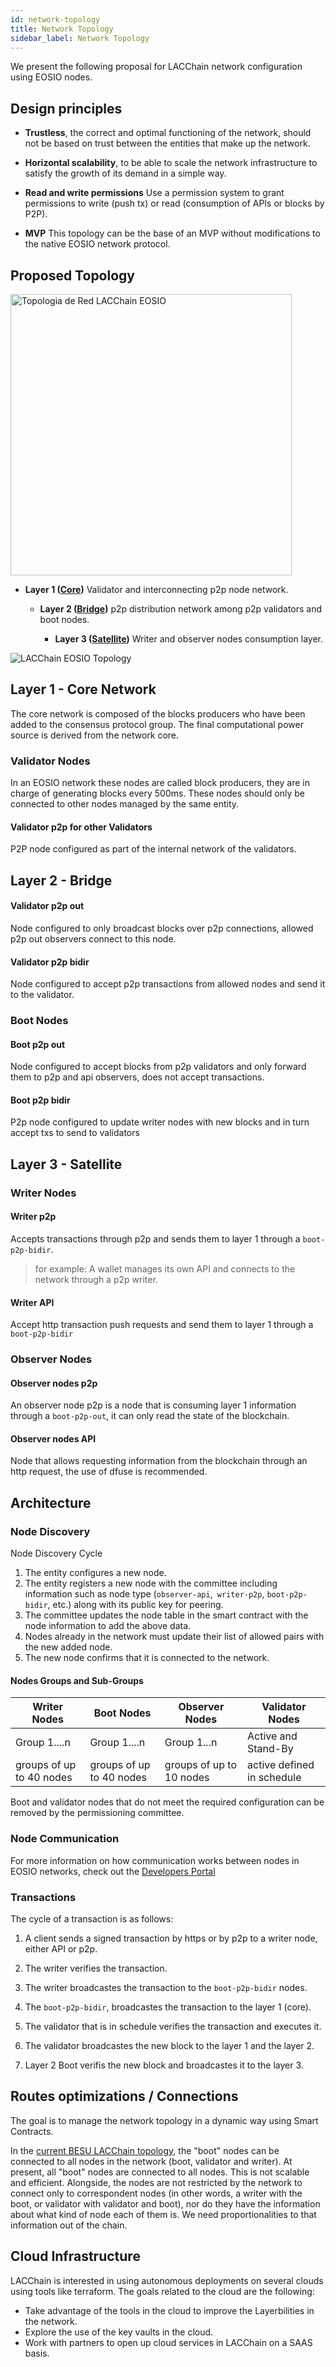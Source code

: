 ```yaml
---
id: network-topology
title: Network Topology
sidebar_label: Network Topology
---
```


We present the following proposal for LACChain network configuration using EOSIO nodes.

## Design principles
* **Trustless**, the correct and optimal functioning of the network, should not be based on trust between the entities that make up the network.

* **Horizontal scalability**, to be able to scale the network infrastructure to satisfy the growth of its demand in a simple way.

* **Read and write permissions** Use a permission system to grant permissions to write (push tx) or read (consumption of APIs or blocks by P2P).

* **MVP** This topology can be the base of an MVP without modifications to the native EOSIO network protocol.

## Proposed Topology

<img src="/img/diagrams/network-topology-en.png#center" alt="Topologia de Red LACChain EOSIO" width="450"/>

- **Layer 1 ([Core](/docs/network-topology#layer-1---core-network))** Validator and interconnecting p2p node network.

	- **Layer 2 ([Bridge](/docs/network-topology#ayer-2---bridge))** p2p distribution network among p2p validators and boot nodes.

		- **Layer 3 ([Satellite](/docs/network-topology#layer-3---satellite))** Writer and observer nodes consumption layer.

![LACChain EOSIO Topology](/img/diagrams/topologia-nodos-2.png)

## Layer 1 - Core Network
The core network is composed of the blocks producers who have been added to the consensus protocol group. The final computational power source is derived from the network core.


### Validator Nodes
In an EOSIO network these nodes are called block producers, they are in charge of generating blocks every 500ms. These nodes should only be connected to other nodes managed by the same entity.

#### Validator p2p for other Validators
P2P node configured as part of the internal network of the validators.

## Layer 2 - Bridge

#### Validator p2p out
Node configured to only broadcast blocks over p2p connections, allowed p2p out observers connect to this node.

#### Validator p2p bidir
Node configured to accept p2p transactions from allowed nodes and send it to the validator.

### Boot Nodes

#### Boot p2p out
Node configured to accept blocks from p2p validators and only forward them to p2p and api observers, does not accept transactions.

#### Boot p2p bidir
P2p node configured to update writer nodes with new blocks and in turn accept txs to send to validators

## Layer 3 - Satellite

### Writer Nodes 

#### Writer p2p
Accepts transactions through p2p and sends them to layer 1 through a `boot-p2p-bidir`.
> for example: A wallet manages its own API and connects to the network through a p2p writer.

#### Writer API
Accept http transaction push requests and send them to layer 1 through a `boot-p2p-bidir`

### Observer Nodes 

#### Observer nodes p2p
An observer node p2p is a node that is consuming layer 1 information through a `boot-p2p-out`, it can only read the state of the blockchain.

#### Observer nodes API
Node that allows requesting information from the blockchain through an http request, the use of dfuse is recommended.

## Architecture

### Node Discovery

Node Discovery Cycle

1. The entity configures a new node.
1. The entity registers a new node with the committee including information such as node type (`observer-api`,` writer-p2p`, `boot-p2p-bidir`, etc.) along with its public key for peering.
1. The committee updates the node table in the smart contract with the node information to add the above data.
1. Nodes already in the network must update their list of allowed pairs with the new added node.
1. The new node confirms that it is connected to the network.


#### Nodes Groups and Sub-Groups

| **Writer Nodes** | **Boot Nodes** | **Observer Nodes** | **Validator Nodes** |
|---|---|---|---|
| Group 1....n  | Group 1....n  | Group 1...n  | Active and Stand-By  |
| groups of up to 40 nodes | groups of up to 40 nodes  | groups of up to 10 nodes |  active defined in schedule  |

Boot and validator nodes that do not meet the required configuration can be removed by the permissioning committee.

### Node Communication

For more information on how communication works between nodes in EOSIO networks, check out the [Developers Portal](https://developers.eos.io/welcome/latest/protocol/network_peer_protocol)

### Transactions

The cycle of a transaction is as follows:

1. A client sends a signed transaction by https or by p2p to a writer node, either API or p2p.

1. The writer verifies the transaction.

1. The writer broadcastes the transaction to the `boot-p2p-bidir` nodes.

1. The `boot-p2p-bidir`, broadcastes the transaction to the layer 1 (core).

1. The validator that is in schedule verifies the transaction and executes it.

1. The validator broadcastes the new block to the layer 1 and the layer 2.

1. Layer 2 Boot verifis the new block and broadcastes it to the layer 3.

## Routes optimizations / Connections
The goal is to manage the network topology in a dynamic way using Smart Contracts.

In the [current BESU LACChain topology](https://github.com/lacchain/besu-network/blob/master/TOPOLOGY_AND_ARCHITECTURE.md), the "boot" nodes can be connected to all nodes in the network (boot, validator and writer). At present, all "boot" nodes are connected to all nodes. This is not scalable and efficient. Alongside, the nodes are not restricted by the network to connect only to correspondent nodes (in other words, a writer with the boot, or validator with validator and boot), nor do they have the information about what kind of node each of them is. We need proportionalities to that information out of the chain.

## Cloud Infrastructure

LACChain is interested in using autonomous deployments on several clouds using tools like terraform. The goals related to the cloud are the following:
- Take advantage of the tools in the cloud to improve the Layerbilities in the network.
- Explore the use of the key vaults in the cloud.
- Work with partners to open up cloud services in LACChain on a SAAS basis.
